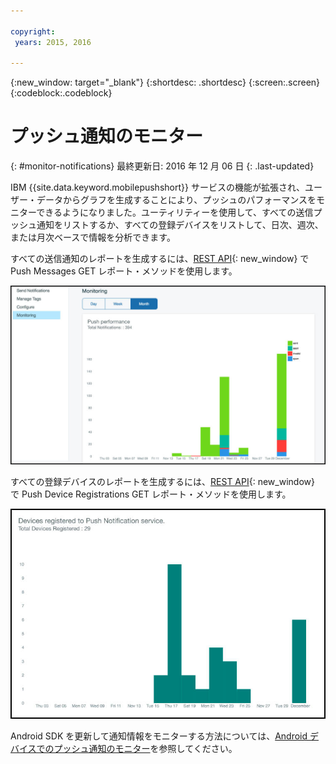 ```yaml
---

copyright:
 years: 2015, 2016

---
```


{:new_window: target="_blank"}
{:shortdesc: .shortdesc}
{:screen:.screen}
{:codeblock:.codeblock}

# プッシュ通知のモニター 
{: #monitor-notifications}
最終更新日: 2016 年 12 月 06 日
{: .last-updated}


IBM {{site.data.keyword.mobilepushshort}} サービスの機能が拡張され、ユーザー・データからグラフを生成することにより、プッシュのパフォーマンスをモニターできるようになりました。ユーティリティーを使用して、すべての送信プッシュ通知をリストするか、すべての登録デバイスをリストして、日次、週次、または月次ベースで情報を分析できます。

すべての送信通知のレポートを生成するには、[REST API](https://mobile.{DomainName}/imfpush/){: new_window} で Push Messages GET レポート・メソッドを使用します。 

![送信通知レポート](images/monitoring_messages.jpg)


すべての登録デバイスのレポートを生成するには、[REST API](https://mobile.{DomainName}/imfpush/){: new_window} で Push Device Registrations GET レポート・メソッドを使用します。

![登録デバイス・レポート](images/monitoring_devices.jpg)

Android SDK を更新して通知情報をモニターする方法については、[Android デバイスでのプッシュ通知のモニター](c_android_enable.html#android_monitor)を参照してください。


 
